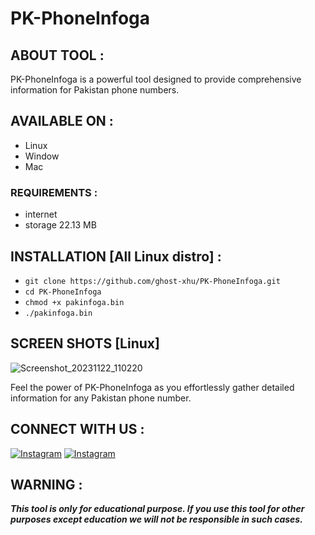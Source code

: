 # PK-PhoneInfoga

## ABOUT TOOL :

PK-PhoneInfoga is a powerful tool designed to provide comprehensive information for Pakistan phone numbers.

## AVAILABLE ON :

* Linux
* Window
* Mac

### REQUIREMENTS :
* internet
* storage 22.13 MB

## INSTALLATION [All Linux distro] :

* `git clone https://github.com/ghost-xhu/PK-PhoneInfoga.git`
* `cd PK-PhoneInfoga`
* `chmod +x pakinfoga.bin`
* `./pakinfoga.bin`

## SCREEN SHOTS [Linux]
![Screenshot_20231122_110220](https://github.com/demon-xhu/PK-PhoneInfoga/assets/125611055/39807409-48fb-4e21-afb5-f55ace6164c0)

Feel the power of PK-PhoneInfoga as you effortlessly gather detailed information for any Pakistan phone number.

## CONNECT WITH US :
[![Instagram](https://img.shields.io/badge/INSTAGRAM-FOLLOW-red?style=for-the-badge&logo=instagram)](https://rb.gy/pio0nl)
[![Instagram](https://img.shields.io/badge/WHATSAPP-JOINGROUP-red?style=for-the-badge&logo=whatsapp)](https://chat.whatsapp.com/IwzEWrop0xUIgWR0Hbc0Zk)

## WARNING : 
***This tool is only for educational purpose. If you use this tool for other purposes except education we will not be responsible in such cases.***

